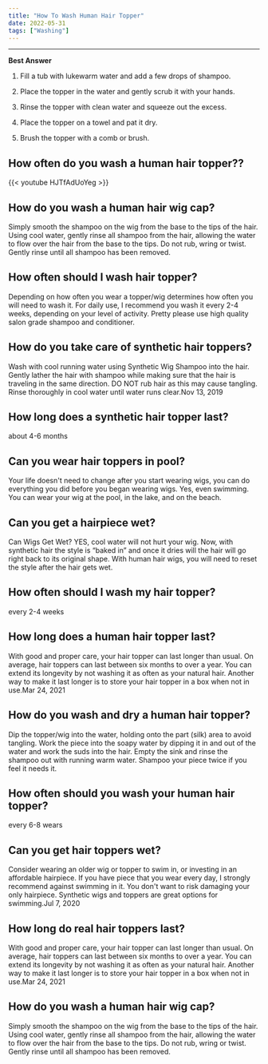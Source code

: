 ```yaml
---
title: "How To Wash Human Hair Topper"
date: 2022-05-31
tags: ["Washing"]
---
```


---
**Best Answer**


1. Fill a tub with lukewarm water and add a few drops of shampoo.

2. Place the topper in the water and gently scrub it with your hands.

3. Rinse the topper with clean water and squeeze out the excess.

4. Place the topper on a towel and pat it dry.

5. Brush the topper with a comb or brush.

## How often do you wash a human hair topper??

{{< youtube HJTfAdUoYeg >}}

## How do you wash a human hair wig cap?
Simply smooth the shampoo on the wig from the base to the tips of the hair. Using cool water, gently rinse all shampoo from the hair, allowing the water to flow over the hair from the base to the tips. Do not rub, wring or twist. Gently rinse until all shampoo has been removed.

## How often should I wash hair topper?
Depending on how often you wear a topper/wig determines how often you will need to wash it. For daily use, I recommend you wash it every 2-4 weeks, depending on your level of activity. Pretty please use high quality salon grade shampoo and conditioner.

## How do you take care of synthetic hair toppers?
Wash with cool running water using Synthetic Wig Shampoo into the hair. Gently lather the hair with shampoo while making sure that the hair is traveling in the same direction. DO NOT rub hair as this may cause tangling. Rinse thoroughly in cool water until water runs clear.Nov 13, 2019

## How long does a synthetic hair topper last?
about 4-6 months

## Can you wear hair toppers in pool?
Your life doesn't need to change after you start wearing wigs, you can do everything you did before you began wearing wigs. Yes, even swimming. You can wear your wig at the pool, in the lake, and on the beach.

## Can you get a hairpiece wet?
Can Wigs Get Wet? YES, cool water will not hurt your wig. Now, with synthetic hair the style is “baked in” and once it dries will the hair will go right back to its original shape. With human hair wigs, you will need to reset the style after the hair gets wet.

## How often should I wash my hair topper?
every 2-4 weeks

## How long does a human hair topper last?
With good and proper care, your hair topper can last longer than usual. On average, hair toppers can last between six months to over a year. You can extend its longevity by not washing it as often as your natural hair. Another way to make it last longer is to store your hair topper in a box when not in use.Mar 24, 2021

## How do you wash and dry a human hair topper?
Dip the topper/wig into the water, holding onto the part (silk) area to avoid tangling. Work the piece into the soapy water by dipping it in and out of the water and work the suds into the hair. Empty the sink and rinse the shampoo out with running warm water. Shampoo your piece twice if you feel it needs it.

## How often should you wash your human hair topper?
every 6-8 wears

## Can you get hair toppers wet?
Consider wearing an older wig or topper to swim in, or investing in an affordable hairpiece. If you have piece that you wear every day, I strongly recommend against swimming in it. You don't want to risk damaging your only hairpiece. Synthetic wigs and toppers are great options for swimming.Jul 7, 2020

## How long do real hair toppers last?
With good and proper care, your hair topper can last longer than usual. On average, hair toppers can last between six months to over a year. You can extend its longevity by not washing it as often as your natural hair. Another way to make it last longer is to store your hair topper in a box when not in use.Mar 24, 2021

## How do you wash a human hair wig cap?
Simply smooth the shampoo on the wig from the base to the tips of the hair. Using cool water, gently rinse all shampoo from the hair, allowing the water to flow over the hair from the base to the tips. Do not rub, wring or twist. Gently rinse until all shampoo has been removed.

